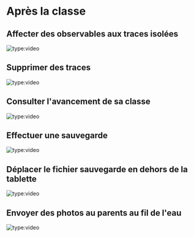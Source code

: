 # Après la classe


## Affecter des observables aux traces isolées

<!-- OK -->
![type:video](https://www.youtube.com/embed/PvdIfyiCFJY)

## Supprimer des traces

<!-- OK -->
![type:video](https://www.youtube.com/embed/4oFyhTBjU0Q)

## Consulter l'avancement de sa classe

<!-- OK -->
![type:video](https://www.youtube.com/embed/tpMVEXdJVe8)

## Effectuer une sauvegarde

<!-- OK -->
![type:video](https://www.youtube.com/embed/Xt77_f6NRvg)

## Déplacer le fichier sauvegarde en dehors de la tablette

<!-- OK -->
![type:video](https://www.youtube.com/embed/XBh1oCgec4g)

## Envoyer des photos au parents au fil de l'eau

<!-- OK -->
![type:video](https://www.youtube.com/embed/pPX28ZYn9H0)

